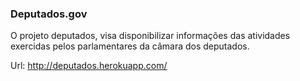 <h3>Deputados.gov</h3>
<p>
 O projeto deputados, visa disponibilizar informações das atividades exercidas pelos parlamentares da câmara dos deputados.
 </p>
 
 Url: <a target="_blank" href="http://deputados.herokuapp.com/">http://deputados.herokuapp.com/</a>
 
 
